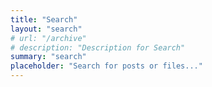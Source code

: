 ```yaml
---
title: "Search"
layout: "search" 
# url: "/archive"
# description: "Description for Search"
summary: "search"
placeholder: "Search for posts or files..."
---
```

